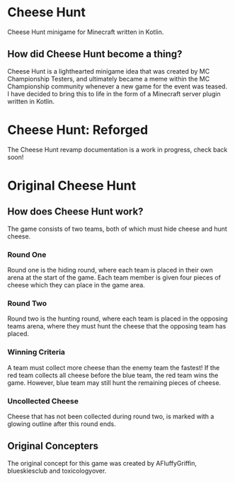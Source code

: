 # Cheese Hunt
Cheese Hunt minigame for Minecraft written in Kotlin.

## How did Cheese Hunt become a thing?
Cheese Hunt is a lighthearted minigame idea that was created by MC Championship Testers, and ultimately became a meme within the MC Championship community whenever a new game for the event was teased. I have decided to bring this to life in the form of a Minecraft server plugin written in Kotlin.


# Cheese Hunt: Reforged
The Cheese Hunt revamp documentation is a work in progress, check back soon!


# Original Cheese Hunt
## How does Cheese Hunt work?
The game consists of two teams, both of which must hide cheese and hunt cheese. 

### Round One
Round one is the hiding round, where each team is placed in their own arena at the start of the game. Each team member is given four pieces of cheese which they can place in the game area.

### Round Two
Round two is the hunting round, where each team is placed in the opposing teams arena, where they must hunt the cheese that the opposing team has placed.

### Winning Criteria
A team must collect more cheese than the enemy team the fastest! If the red team collects all cheese before the blue team, the red team wins the game. However, blue team may still hunt the remaining pieces of cheese.

### Uncollected Cheese
Cheese that has not been collected during round two, is marked with a glowing outline after this round ends.

## Original Concepters
The original concept for this game was created by AFluffyGriffin, blueskiesclub and toxicologyover.
